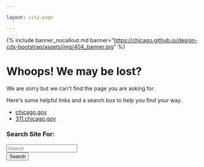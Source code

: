 ```yaml
---

layout: city-page

---
```


{% include banner_nocallout.md banner="https://chicago.github.io/design-cds-bootstrap/assets/img/404_banner.jpg" %}

<div class="container">
  <div class="col-12 mt-5 mb-4">
    <h1>Whoops! We may be lost?</h1>
    <p>We are sorry but we can't find the page you are asking for.</p>
    <p>Here's some helpful links and a search box to help you find your way.</p>
    <ul>
      <li>
        <a href="https://chicago.gov">chicago.gov</a>
      </li>
      <li>
        <a href="https://311.chicago.gov/">311.chicago.gov</a>
      </li>
    </ul>

  </div>
  <div class="col-5 mt-5 mb-5">
    <h3>Search Site For:</h3>
    <div class="input-group">
      <input type="text" class="form-control form-control-blue" placeholder="Search" aria-label="Search">
      <div class="input-group-append">
        <button class="btn btn-primary" type="button">Search</button>
      </div>
    </div>
  </div>
</div>
